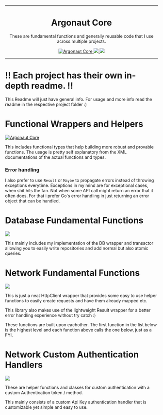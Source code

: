 <hr/>
<h1 align="center">
	Argonaut Core
</h1>
<p align="center">
    These are fundamental functions and generally reusable code that I use across multiple projects.
</p>
<p align="center">
    <a href="https://www.nuget.org/packages/ArgonautCore">
        <img alt="Argonaut Core" src="https://img.shields.io/nuget/vpre/ArgonautCore.svg?maxAge=2592000?style=plastic">
    </a>
    <a href="https://www.nuget.org/packages/ArgonautCore.Database/">
        <img src="https://img.shields.io/nuget/vpre/ArgonautCore.Database.svg?maxAge=2592000?style=plastic">
    </a>
    <a href="https://www.nuget.org/packages/ArgonautCore.Network/">
        <img src="https://img.shields.io/nuget/vpre/ArgonautCore.Network.svg?maxAge=2592000?style=plastic">
    </a>
</p>
<hr/>

# !! Each project has their own in-depth readme. !!
This Readme will just have general info. For usage and more info read the readme in the respective project folder :)

# Functional Wrappers and Helpers
<a href="https://www.nuget.org/packages/ArgonautCore">
    <img alt="Argonaut Core" src="https://img.shields.io/nuget/vpre/ArgonautCore.svg?maxAge=2592000?style=plastic">
</a>

This includes functional types that help building more robust and provable functions. The usage is pretty
self explanatory from the XML documentations of the actual functions and types.

### Error handling
I also prefer to use `Result` or `Maybe` to propagate errors instead of throwing exceptions everytime. Exceptions in my mind are for exceptional cases, when shit hits the fan. Not when some API call might return an error that it often does. For that i prefer Go's error handling in just returning an error object that can be handled. 


# Database Fundamental Functions
<a href="https://www.nuget.org/packages/ArgonautCore.Database/">
    <img src="https://img.shields.io/nuget/vpre/ArgonautCore.Database.svg?maxAge=2592000?style=plastic">
</a>

This mainly includes my implementation of the DB wrapper and transactor allowing you 
to easily write repositories and add normal but also atomic queries.

# Network Fundamental Functions
<a href="https://www.nuget.org/packages/ArgonautCore.Network/">
    <img src="https://img.shields.io/nuget/vpre/ArgonautCore.Network.svg?maxAge=2592000?style=plastic">
</a>

This is just a neat HttpClient wrapper that provides some easy to use helper functions 
to easily create requests and have them already mapped etc.

This library also makes use of the lightweight Result wrapper for a better error handling
experience without try catch :)

These functions are built upon eachother. The first function in the list below is the highest level and each function above calls the one below, just as a FYI. 

# Network Custom Authentication Handlers
<a href="https://www.nuget.org/packages/ArgonautCore.Network.Authentication/">
    <img src="https://img.shields.io/nuget/vpre/ArgonautCore.Network.Authentication.svg?maxAge=2592000?style=plastic">
</a>

These are helper functions and classes for custom authentication with a custom Authentication token / method.

This mainly consists of a custom Api Key authentication handler that is customizable yet simple and easy to use. 

